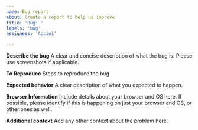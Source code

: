 ```yaml
---
name: Bug report
about: Create a report to help us improve
title: 'Bug: '
labels: 'bug'
assignees: 'Accio1'

---
```


**Describe the bug**
A clear and concise description of what the bug is. Please use screenshots if applicable.

**To Reproduce**
Steps to reproduce the bug

**Expected behavior**
A clear description of what you expected to happen.

**Browser Information**
Include details about your browser and OS here. If possible, please identify if this is happening on just your browser and OS, or other ones as well.

**Additional context**
Add any other context about the problem here.
<!-- Thanks to https://github.com/theforumhelpers/theforumhelpers.github.io/blob/master/.github/ISSUE_TEMPLATE/bug_report.md -->
